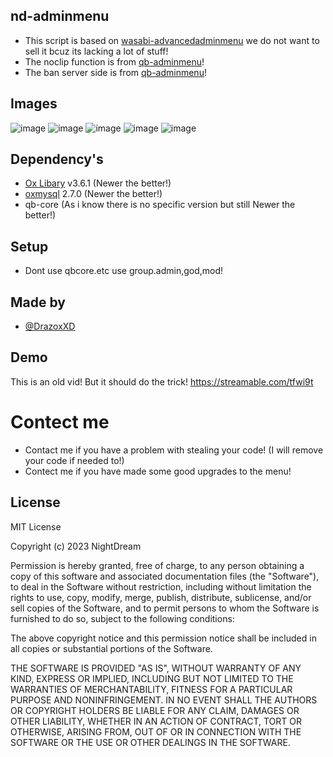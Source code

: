 ## nd-adminmenu
- This script is based on [wasabi-advancedadminmenu](https://store.wasabiscripts.com/package/5567837) we do not want to sell it bcuz its lacking a lot of stuff! 
- The noclip function is from [qb-adminmenu](https://github.com/qbcore-framework/qb-adminmenu/)!
- The ban server side is from [qb-adminmenu](https://github.com/qbcore-framework/qb-adminmenu/)!

## Images
![image](https://github.com/NightDream-Development/nd-adminmenu/assets/68930610/522db96c-ebbc-477e-ad99-95804c31c709)
![image](https://github.com/NightDream-Development/nd-adminmenu/assets/68930610/1161595b-c33f-47f3-bd5d-36d0f145accc)
![image](https://github.com/NightDream-Development/nd-adminmenu/assets/68930610/48c2bb9e-a39f-443c-935f-d62fc66c2d2d)
![image](https://github.com/NightDream-Development/nd-adminmenu/assets/68930610/348ac069-c64c-4165-9242-a57cf58d5a87)
![image](https://github.com/NightDream-Development/nd-adminmenu/assets/68930610/37053a25-e251-48d6-b5d6-d45eb9f6a733)

## Dependency's

- [Ox Libary](https://github.com/overextended/ox_lib/releases) v3.6.1 (Newer the better!)
- [oxmysql](https://github.com/overextended/oxmysql/releases) 2.7.0 (Newer the better!)
- qb-core (As i know there is no specific version but still Newer the better!)

## Setup

- Dont use qbcore.etc use group.admin,god,mod!



## Made by

- [@DrazoxXD](https://www.github.com/DrazoxXD)




## Demo

This is an old vid! But it should do the trick!
https://streamable.com/tfwi9t

# Contect me

- Contact me if you have a problem with stealing your code! (I will remove your code if needed to!)
- Contect me if you have made some good upgrades to the menu!
## License

MIT License

Copyright (c) 2023 NightDream

Permission is hereby granted, free of charge, to any person obtaining a copy of this software and associated documentation files (the "Software"), to deal in the Software without restriction, including without limitation the rights to use, copy, modify, merge, publish, distribute, sublicense, and/or sell copies of the Software, and to permit persons to whom the Software is furnished to do so, subject to the following conditions:

The above copyright notice and this permission notice shall be included in all copies or substantial portions of the Software.

THE SOFTWARE IS PROVIDED "AS IS", WITHOUT WARRANTY OF ANY KIND, EXPRESS OR IMPLIED, INCLUDING BUT NOT LIMITED TO THE WARRANTIES OF MERCHANTABILITY, FITNESS FOR A PARTICULAR PURPOSE AND NONINFRINGEMENT. IN NO EVENT SHALL THE AUTHORS OR COPYRIGHT HOLDERS BE LIABLE FOR ANY CLAIM, DAMAGES OR OTHER LIABILITY, WHETHER IN AN ACTION OF CONTRACT, TORT OR OTHERWISE, ARISING FROM, OUT OF OR IN CONNECTION WITH THE SOFTWARE OR THE USE OR OTHER DEALINGS IN THE SOFTWARE.

